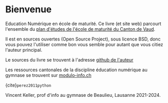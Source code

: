 # Bienvenue

Education Numérique en école de maturité. Ce livre (et site web) parcourt l'ensemble du [plan d'études de l'école de maturité du Canton de Vaud](https://www.vd.ch/fileadmin/user_upload/organisation/dfj/dgep/dgep_fichiers_pdf/DGEP_brochure_EM_web.pdf).

Il est en sources ouvertes (Open Source Project), sous licence BSD, donc vous pouvez l'utiliser comme bon vous semble pour autant que vous citiez l'auteur principal.

Le sources du livre se trouvent à l'adresse [github de l'auteur](https://github.com/vkeller/modulo-gybe)

Les ressources cantonales de la discipline éducation numérique au gymnase se trouvent sur [modulo-info.ch](https://modulo-info.ch/)

{cite}`perez2011python`

Vincent Keller, prof d'info au gymnase de Beaulieu, Lausanne 2021-2024.
